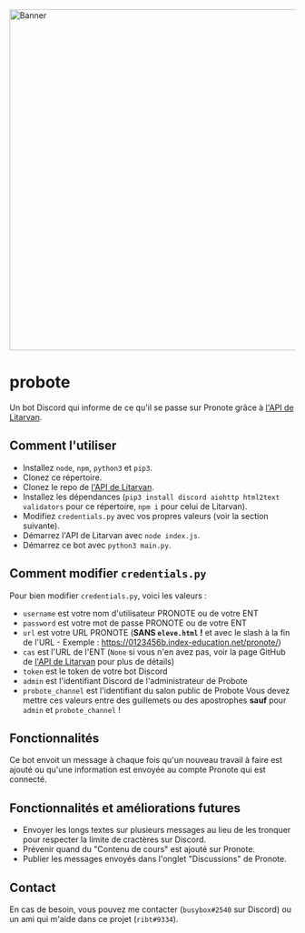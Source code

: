 <img src="https://github.com/busybox11/probote/blob/master/Banner Probote.png?" alt="Banner" width="600px">

# probote
Un bot Discord qui informe de ce qu'il se passe sur Pronote grâce à [l'API de Litarvan](https://github.com/Litarvan/pronote-api).

## Comment l'utiliser
- Installez `node`, `npm`, `python3` et `pip3`.
- Clonez ce répertoire.
- Clonez le repo de [l'API de Litarvan](https://github.com/Litarvan/pronote-api).
- Installez les dépendances (`pip3 install discord aiohttp html2text validators` pour ce répertoire, `npm i` pour celui de Litarvan).
- Modifiez `credentials.py` avec vos propres valeurs (voir la section suivante).
- Démarrez l'API de Litarvan avec `node index.js`.
- Démarrez ce bot avec `python3 main.py`.

## Comment modifier `credentials.py`
Pour bien modifier `credentials.py`, voici les valeurs :
- `username` est votre nom d'utilisateur PRONOTE ou de votre ENT
- `password` est votre mot de passe PRONOTE ou de votre ENT
- `url` est votre URL PRONOTE (__SANS `eleve.html` !__ et avec le slash à la fin de l'URL - Exemple : https://0123456b.index-education.net/pronote/)
- `cas` est l'URL de l'ENT (`None` si vous n'en avez pas, voir la page GitHub de [l'API de Litarvan](https://github.com/Litarvan/pronote-api) pour plus de détails)
- `token` est le token de votre bot Discord
- `admin` est l'identifiant Discord de l'administrateur de Probote
- `probote_channel` est l'identifiant du salon public de Probote
Vous devez mettre ces valeurs entre des guillemets ou des apostrophes __sauf__ pour `admin` et `probote_channel` !

## Fonctionnalités
Ce bot envoit un message à chaque fois qu'un nouveau travail à faire est ajouté ou qu'une information est envoyée au compte Pronote qui est connecté.

## Fonctionnalités et améliorations futures
- Envoyer les longs textes sur plusieurs messages au lieu de les tronquer pour respecter la limite de cractères sur Discord.
- Prévenir quand du "Contenu de cours" est ajouté sur Pronote.
- Publier les messages envoyés dans l'onglet "Discussions" de Pronote.

## Contact
En cas de besoin, vous pouvez me contacter (`busybox#2540` sur Discord) ou un ami qui m'aide dans ce projet (`ribt#9334`).
